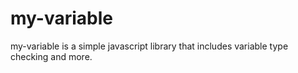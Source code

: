 # my-variable

my-variable is a simple javascript library that includes variable type checking and more.